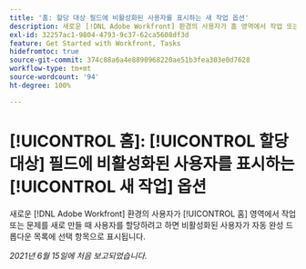 ```yaml
---
title: '홈: 할당 대상 필드에 비활성화된 사용자를 표시하는 새 작업 옵션'
description: 새로운 [!DNL Adobe Workfront] 환경의 사용자가 홈 영역에서 작업 또는 문제를 새로 만들 때 사용자를 할당하려고 하면 비활성화된 사용자가 [!UICONTROL 자동 완성] 드롭다운 목록에 선택 항목으로 표시됩니다.
exl-id: 32257ac1-9804-4793-9c37-62ca5608df3d
feature: Get Started with Workfront, Tasks
hidefromtoc: true
source-git-commit: 374c88a6a4e8890968220ae51b3fea303e0d7628
workflow-type: tm+mt
source-wordcount: '94'
ht-degree: 100%

---
```


# [!UICONTROL 홈]: [!UICONTROL 할당 대상] 필드에 비활성화된 사용자를 표시하는 [!UICONTROL 새 작업] 옵션

<!--Valid issue, won't fix-->

새로운 [!DNL Adobe Workfront] 환경의 사용자가 [!UICONTROL 홈] 영역에서 작업 또는 문제를 새로 만들 때 사용자를 할당하려고 하면 비활성화된 사용자가 자동 완성 드롭다운 목록에 선택 항목으로 표시됩니다.

_2021년 6월 15일에 처음 보고되었습니다._
